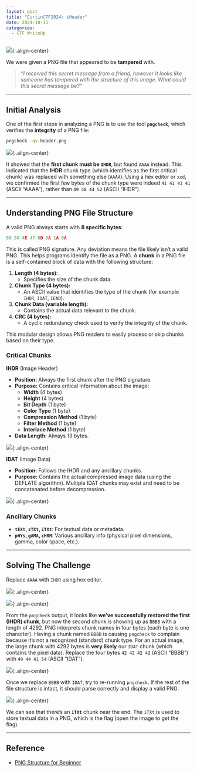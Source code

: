```yaml
---
layout: post
title: "CurtinCTF2024: iHeader"
date: 2024-10-15
categories:
  - CTF WriteUp
---
```


![](https://raw.githubusercontent.com/faridarif/faridarif.github.io/master/pictures/iHeader1.png){:.align-center}

We were given a PNG file that appeared to be **tampered** with.

> *“I received this secret message from a friend, however it looks like someone has tampered with the structure of this image. What could this secret message be?”*

---
## **Initial Analysis**

One of the first steps in analyzing a PNG is to use the tool **`pngcheck`**, which verifies the **integrity** of a PNG file:
```bash
pngcheck -qv header.png
```

![](https://raw.githubusercontent.com/faridarif/faridarif.github.io/master/pictures/iHeader2.png){:.align-center}

It showed that the **first chunk must be `IHDR`**, but found `AAAA` instead. This indicated that the **IHDR** chunk type (which identifies as the first critical chunk) was replaced with something else (`AAAA`). Using a hex editor or `xxd`, we confirmed the first few bytes of the chunk type were indeed `41 41 41 41` (ASCII “AAAA”), rather than `49 48 44 52` (ASCII “IHDR”).

---
## **Understanding PNG File Structure**

A valid PNG always starts with **8 specific bytes**:
```python
89 50 4E 47 0D 0A 1A 0A
```
This is called PNG signature. Any deviation means the file likely isn’t a valid PNG. This helps programs identify the file as a PNG. A **chunk** in a PNG file is a self-contained block of data with the following structure:

1. **Length (4 bytes):**
    - Specifies the size of the chunk data.
2. **Chunk Type (4 bytes):**
    - An ASCII value that identifies the type of the chunk (for example `IHDR`, `IDAT`, `IEND`).
3. **Chunk Data (variable length):**
    - Contains the actual data relevant to the chunk.
4. **CRC (4 bytes):**
    - A cyclic redundancy check used to verify the integrity of the chunk.

This modular design allows PNG readers to easily process or skip chunks based on their type.
### **Critical Chunks**

**IHDR** (Image Header)
- **Position:** Always the first chunk after the PNG signature.
- **Purpose:** Contains critical information about the image:
    - **Width** (4 bytes)
    - **Height** (4 bytes)
    - **Bit Depth** (1 byte)
    - **Color Type** (1 byte)
    - **Compression Method** (1 byte)
    - **Filter Method** (1 byte)
    - **Interlace Method** (1 byte)
- **Data Length:** Always 13 bytes.

![](https://raw.githubusercontent.com/faridarif/faridarif.github.io/master/pictures/iHeader3.png){:.align-center}

**IDAT** (Image Data)
- **Position:** Follows the IHDR and any ancillary chunks.
- **Purpose:** Contains the actual compressed image data (using the DEFLATE algorithm). Multiple IDAT chunks may exist and need to be concatenated before decompression.

![](https://raw.githubusercontent.com/faridarif/faridarif.github.io/master/pictures/iHeader4.png){:.align-center}

### **Ancillary Chunks**

- **`tEXt`, `zTXt`, `iTXt`**: For textual data or metadata.
- **`pHYs`, `gAMA`, `cHRM`**: Various ancillary info (physical pixel dimensions, gamma, color space, etc.).


---

## **Solving The Challenge**

Replace `AAAA` with `IHDR` using hex editor.

![](https://raw.githubusercontent.com/faridarif/faridarif.github.io/master/pictures/iHeader5.png){:.align-center}

![](https://raw.githubusercontent.com/faridarif/faridarif.github.io/master/pictures/iHeader6.png){:.align-center}

From the `pngcheck` output, it looks like **we’ve successfully restored the first (IHDR) chunk**, but now the second chunk is showing up as `BBBB` with a length of 4292. PNG interprets chunk names in four bytes (each byte is one character). Having a chunk named `BBBB` is causing `pngcheck` to complain because it’s not a recognized (standard) chunk type. For an actual image, the large chunk with 4292 bytes is **very likely** our `IDAT` chunk (which contains the pixel data). Replace the four bytes `42 42 42 42` (ASCII “BBBB”) with `49 44 41 54` (ASCII “IDAT”).

![](https://raw.githubusercontent.com/faridarif/faridarif.github.io/master/pictures/iHeader7.png){:.align-center}

Once we replace `BBBB` with `IDAT`, try to re-running `pngcheck`. If the rest of the file structure is intact, it should parse correctly and display a valid PNG.

![](https://raw.githubusercontent.com/faridarif/faridarif.github.io/master/pictures/iHeader8.png){:.align-center}

We can see that there’s an **`iTXt`** chunk near the end. The `iTXt` is used to store textual data in a PNG, which is the flag (open the image to get the flag).

---

## Reference
- [PNG Structure for Beginner](https://medium.com/@0xwan/png-structure-for-beginner-8363ce2a9f73)
